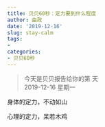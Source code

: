 ```yaml
---
title: 贝贝60秒：定力要到什么程度
author: 曲政
date: '2019-12-16'
slug: stay-calm
tags:
- 
categories:
- 贝贝60秒
---
```

> 今天是贝贝报告给你的第  天   
> 2019-12-16 星期一 

身体的定力，不动如山

心理的定力，呆若木鸡

